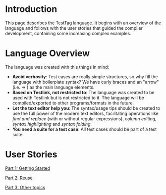 # Introduction #

This page describes the TestTag language. It begins with an overview of the language and follows with the user stories that guided the compiler development, containing some increasing complex examples.

# Language Overview #

The language was created with this things in mind:
  * **Avoid verbosity**: Test cases are really simple structures, so why fill the language with boilerplate syntax? We have curly braces and an "arrow"  (i.e. => ) as the main language elements.
  * **Based on Testlink, not restricted to**: The language was created to be used with Testlink but is not restricted to it. The language will be compiled/exported to other programs/formats in the future.
  * **Let the text editor help you**: The syntax/usage tips should be created to use the full power of the modern text editors, facilitating operations like _find and replace_ (with or without regular expressions), _column editing_, _syntax highlighting_ and _syntax folding_.
  * **You need a suite for a test case**: All test cases should be part of a test suite.

# User Stories #

[Part 1: Getting Started](StoriesPart1.md)

[Part 2: Reuse](StoriesPart2.md)

[Part 3: Other topics](StoriesPart3.md)